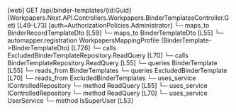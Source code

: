 [web] GET /api/binder-templates/{id:Guid}  (Workpapers.Next.API.Controllers.Workpapers.BinderTemplatesController.Get)  [L49–L73] [auth=AuthorizationPolicies.Administrator]
  └─ maps_to BinderRecordTemplateDto [L59]
  └─ maps_to BinderTemplateDto [L55]
    └─ automapper.registration WorkpapersMappingProfile (BinderTemplate->BinderTemplateDto) [L726]
  └─ calls ExcludedBinderTemplateRepository.ReadQuery [L70]
  └─ calls BinderTemplateRepository.ReadQuery [L55]
  └─ queries BinderTemplate [L55]
    └─ reads_from BinderTemplates
  └─ queries ExcludedBinderTemplate [L70]
    └─ reads_from ExcludedBinderTemplates
  └─ uses_service IControlledRepository<BinderTemplate>
    └─ method ReadQuery [L55]
  └─ uses_service IControlledRepository<ExcludedBinderTemplate>
    └─ method ReadQuery [L70]
  └─ uses_service UserService
    └─ method IsSuperUser [L53]

